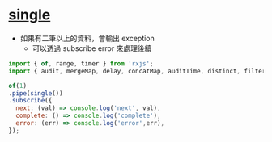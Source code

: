 # [single](https://rxjs.dev/api/operators/single)

- 如果有二筆以上的資料，會輸出 exception
  - 可以透過 subscribe error 來處理後續

```js
import { of, range, timer } from 'rxjs';
import { audit, mergeMap, delay, concatMap, auditTime, distinct, filter, find, first, ignoreElements, last, single } from 'rxjs/operators';

of(1)
.pipe(single())
.subscribe({
  next: (val) => console.log('next', val),
  complete: () => console.log('complete'),
  error: (err) => console.log('error',err),
});
```